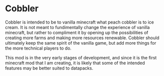 # Cobbler

Cobbler is intended to be to vanilla minecraft what peach cobbler is to ice cream. It is not meant to fundimentally change the experience of vanilla minecraft, but rather to compliment it by opening up the possibilities of creating more farms and making more resources renewable. Cobbler should ultimately keep the same spirit of the vanilla game, but add more things for the more technical players to do.

This mod is in the very early stages of development, and since it is the first minecraft mod that I am creating, it is likely that some of the intended features may be better suited to datapacks. 
